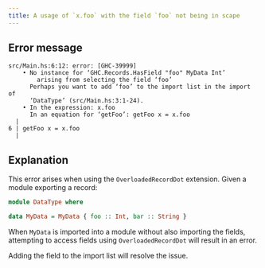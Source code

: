 ```yaml
---
title: A usage of `x.foo` with the field `foo` not being in scape
---
```


## Error message

```
src/Main.hs:6:12: error: [GHC-39999]
    • No instance for ‘GHC.Records.HasField "foo" MyData Int’
        arising from selecting the field ‘foo’
      Perhaps you want to add ‘foo’ to the import list in the import of
      ‘DataType’ (src/Main.hs:3:1-24).
    • In the expression: x.foo
      In an equation for ‘getFoo’: getFoo x = x.foo
  |
6 | getFoo x = x.foo
  |
```

## Explanation

This error arises when using the `OverloadedRecordDot` extension.
Given a module exporting a record:

```haskell
module DataType where

data MyData = MyData { foo :: Int, bar :: String }
```

When `MyData` is imported into a module without also importing the fields, attempting to access fields using `OverloadedRecordDot` will result in an error.

Adding the field to the import list will resolve the issue.
